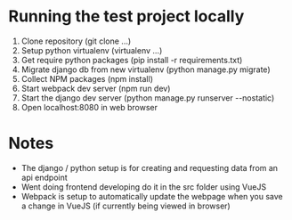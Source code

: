 # Running the test project locally
1. Clone repository (git clone ...)
2. Setup python virtualenv (virtualenv ...)
3. Get require python packages (pip install -r requirements.txt)
4. Migrate django db from new virtualenv (python manage.py migrate)
5. Collect NPM packages (npm install)
6. Start webpack dev server (npm run dev)
7. Start the django dev server (python manage.py runserver --nostatic)
8. Open localhost:8080 in web browser


# Notes
- The django / python setup is for creating and requesting data from an api endpoint
- Went doing frontend developing do it in the src folder using VueJS
- Webpack is setup to automatically update the webpage when you save a change in VueJS (if currently being viewed in browser)
